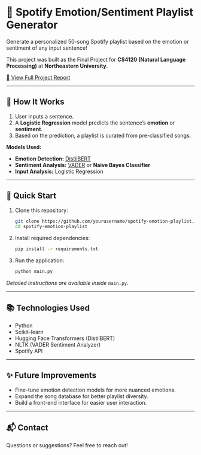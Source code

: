 # 🎵 Spotify Emotion/Sentiment Playlist Generator

Generate a personalized 50-song Spotify playlist based on the emotion or sentiment of any input sentence!

This project was built as the Final Project for **CS4120 (Natural Language Processing)** at **Northeastern University**.

[📄 View Full Project Report](https://docs.google.com/document/d/13dphRA2-PVXfCEFzkE9DUUFabCtXcmKODQrxNFChL6w/edit?usp=sharing)

---

## 🧠 How It Works
1. User inputs a sentence.
2. A **Logistic Regression** model predicts the sentence’s **emotion** or **sentiment**.
3. Based on the prediction, a playlist is curated from pre-classified songs.

**Models Used:**
- **Emotion Detection:** [DistilBERT](https://huggingface.co/distilbert-base-uncased)
- **Sentiment Analysis:** [VADER](https://github.com/cjhutto/vaderSentiment) or **Naive Bayes Classifier**
- **Input Analysis:** Logistic Regression

---

## 🚀 Quick Start

1. Clone this repository:
    ```bash
    git clone https://github.com/yourusername/spotify-emotion-playlist.git
    cd spotify-emotion-playlist
    ```

2. Install required dependencies:
    ```bash
    pip install -r requirements.txt
    ```

3. Run the application:
    ```bash
    python main.py
    ```

*Detailed instructions are available inside* `main.py`.

---

## 📚 Technologies Used
- Python
- Scikit-learn
- Hugging Face Transformers (DistilBERT)
- NLTK (VADER Sentiment Analyzer)
- Spotify API

---

## ✨ Future Improvements
- Fine-tune emotion detection models for more nuanced emotions.
- Expand the song database for better playlist diversity.
- Build a front-end interface for easier user interaction.

---

## 📬 Contact
Questions or suggestions? Feel free to reach out!

